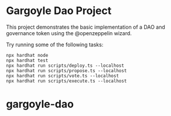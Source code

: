 # Gargoyle Dao Project

This project demonstrates the basic implementation of a DAO and governance token using the @openzeppelin wizard.

Try running some of the following tasks:

```shell
npx hardhat node
npx hardhat test
npx hardhat run scripts/deploy.ts --localhost
npx hardhat run scripts/propose.ts --localhost
npx hardhat run scripts/vote.ts --localhost
npx hardhat run scripts/execute.ts --localhost
```
# gargoyle-dao
